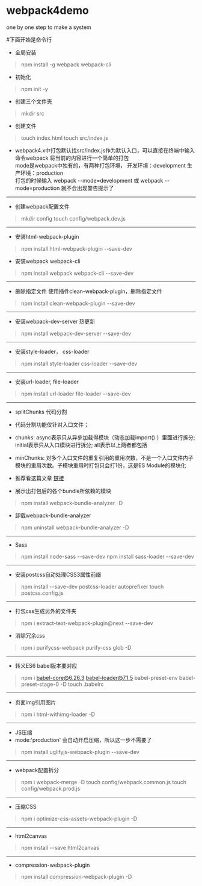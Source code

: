 <!--
 * @Description: In User Settings Edit
 * @Author: zhengoma
 * @Date: 2019-09-06 15:06:43
 * @LastEditTime: 2020-08-21 17:35:37
 * @LastEditors: mayuanzheng
 -->
# webpack4demo
one by one step to make a system

#下面开始是命令行

- 全局安装 
> npm install -g webpack webpack-cli

- 初始化
> npm init -y

- 创建三个文件夹
> mkdir src

- 创建文件
> touch index.html
> touch src/index.js

- webpack4.x中打包默认找src/index.js作为默认入口，可以直接在终端中输入命令webpack 将当前的内容进行一个简单的打包
    <br>mode是webpack中独有的，有两种打包环境，
   开发环境：development
   生产环境：production
    <br>打包的时候输入 webpack --mode=development 或 webpack --mode=production 就不会出现警告提示了

***

- 创建webpack配置文件
> mkdir config
> touch config/webpack.dev.js

***

- 安装html-webpack-plugin
> npm install html-webpack-plugin --save-dev
- 安装webpack webpack-cli
> npm install webpack webpack-cli --save-dev

***

- 删除指定文件 使用插件clean-webpack-plugin，删除指定文件
> npm install clean-webpack-plugin --save-dev

***

- 安装webpack-dev-server 热更新
> npm install webpack-dev-server --save-dev

***

- 安装style-loader， css-loader
> npm install style-loader css-loader --save-dev

***

- 安装url-loader, file-loader
> npm install url-loader file-loader --save-dev

***

- splitChunks 代码分割
- 代码分割功能仅针对入口文件；
- chunks: async表示只从异步加载得模块（动态加载import() ）里面进行拆分; initial表示只从入口模块进行拆分; all表示以上两者都包括
- minChunks: 对多个入口文件的重复引用的重用次数，不是一个入口文件内子模块的重用次数。子模块重用时打包只会打1份，这是ES Module的模块化
- 推荐看这篇文章 [链接](https://juejin.im/post/5c08fe7d6fb9a04a0d56a702)

- 展示出打包后的各个bundle所依赖的模块
> npm install webpack-bundle-analyzer -D
- 卸载webpack-bundle-analyzer
> npm uninstall webpack-bundle-analyzer -D

***

- Sass
> npm install  node-sass --save-dev 
> npm install  sass-loader --save-dev

***

- 安装postcss自动处理CSS3属性前缀
> npm install --save-dev postcss-loader autoprefixer
> touch postcss.config.js

***

- 打包css生成另外的文件夹
> npm i extract-text-webpack-plugin@next --save-dev
- 消除冗余css
> npm i purifycss-webpack purify-css glob -D

***

- 转义ES6 babel版本要对应
> npm i babel-core@6.26.3 babel-loader@7.1.5 babel-preset-env babel-preset-stage-0 -D
> touch .babelrc

***

- 页面img引用图片
> npm i html-withimg-loader -D

***

- JS压缩
- mode:'production' 会自动开启压缩，所以这一步不需要了
> npm install uglifyjs-webpack-plugin --save-dev

***

- webpack配置拆分
> npm i webpack-merge -D
> touch config/webpack.common.js
> touch config/webpack.prod.js

***

- 压缩CSS
> npm i optimize-css-assets-webpack-plugin -D

***

- html2canvas
> npm install --save html2canvas

***

- compression-webpack-plugin
> npm install compression-webpack-plugin -D